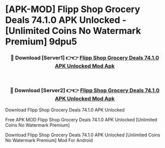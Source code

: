 # [APK-MOD] Flipp  Shop Grocery Deals 74.1.0 APK Unlocked - [Unlimited Coins No Watermark Premium] 9dpu5



<div align="center">
<h3>🔴 Download [Server1] 👉👉 <a href="https://momento.my/?title=Flipp__Shop_Grocery_Deals_74.1.0_APK_Unlocked">Flipp  Shop Grocery Deals 74.1.0 APK Unlocked Mod Apk</a></h3><br>

<h3>🔴 Download [Server2] 👉👉 <a href="https://momento.my/?title=Flipp__Shop_Grocery_Deals_74.1.0_APK_Unlocked">Flipp  Shop Grocery Deals 74.1.0 APK Unlocked Mod Apk</a></h3>
</div>



Download Flipp  Shop Grocery Deals 74.1.0 APK Unlocked 

Free APK MOD Flipp  Shop Grocery Deals 74.1.0 APK Unlocked [Unlimited Coins No Watermark Premium]

Download Flipp  Shop Grocery Deals 74.1.0 APK Unlocked [Unlimited Coins No Watermark Premium] Mod For Android

